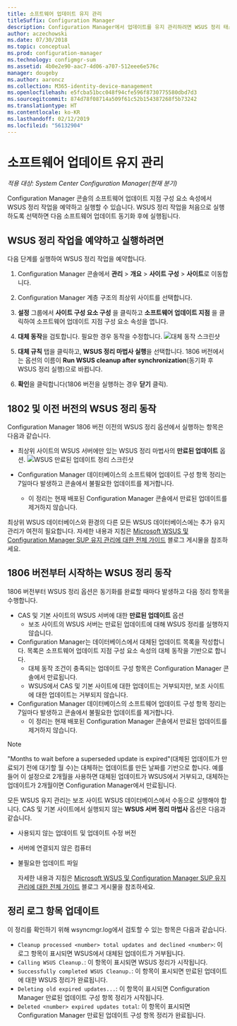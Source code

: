 ```yaml
---
title: 소프트웨어 업데이트 유지 관리
titleSuffix: Configuration Manager
description: Configuration Manager에서 업데이트를 유지 관리하려면 WSUS 정리 태스크를 예약하거나 수동으로 실행할 수 있습니다.
author: aczechowski
ms.date: 07/30/2018
ms.topic: conceptual
ms.prod: configuration-manager
ms.technology: configmgr-sum
ms.assetid: 4b0e2e90-aac7-4d06-a707-512eee6e576c
manager: dougeby
ms.author: aaroncz
ms.collection: M365-identity-device-management
ms.openlocfilehash: e5fcba51bcc048f94cfe596f8730775580dbd7d3
ms.sourcegitcommit: 874d78f08714a509f61c52b154387268f5b73242
ms.translationtype: HT
ms.contentlocale: ko-KR
ms.lasthandoff: 02/12/2019
ms.locfileid: "56132904"
---
```

# <a name="software-updates-maintenance"></a>소프트웨어 업데이트 유지 관리

*적용 대상: System Center Configuration Manager(현재 분기)*

Configuration Manager 콘솔의 소프트웨어 업데이트 지점 구성 요소 속성에서 WSUS 정리 작업을 예약하고 실행할 수 있습니다. WSUS 정리 작업을 처음으로 실행하도록 선택하면 다음 소프트웨어 업데이트 동기화 후에 실행됩니다.  

## <a name="to-schedule-and-run-the-wsus-cleanup-job"></a>WSUS 정리 작업을 예약하고 실행하려면 
다음 단계를 실행하여 WSUS 정리 작업을 예약합니다.   

1.  Configuration Manager 콘솔에서 **관리** > **개요** > **사이트 구성** > **사이트**로 이동합니다. 
2. Configuration Manager 계층 구조의 최상위 사이트를 선택합니다. 

3.  **설정** 그룹에서 **사이트 구성 요소 구성** 을 클릭하고 **소프트웨어 업데이트 지점** 을 클릭하여 소프트웨어 업데이트 지점 구성 요소 속성을 엽니다.  

4. **대체 동작**을 검토합니다. 필요한 경우 동작을 수정합니다. 
![대체 동작 스크린샷](media/sccm-supersedence-behavior.PNG)

5.  **대체 규칙** 탭을 클릭하고, **WSUS 정리 마법사 실행**을 선택합니다. 1806 버전에서는 옵션의 이름이 **Run WSUS cleanup after synchronization**(동기화 후 WSUS 정리 실행)으로 바뀝니다. 
 
6. **확인**을 클릭합니다(1806 버전을 실행하는 경우 **닫기** 클릭).

## <a name="wsus-cleanup-behavior-in-version-1802-and-earlier"></a>1802 및 이전 버전의 WSUS 정리 동작
Configuration Manager 1806 버전 이전의 WSUS 정리 옵션에서 실행하는 항목은 다음과 같습니다. 
- 최상위 사이트의 WSUS 서버에만 있는 WSUS 정리 마법사의 **만료된 업데이트** 옵션. 
![WSUS 만료된 업데이트 정리 스크린샷](media/wsus-cleanup-expired.PNG)

-  Configuration Manager 데이터베이스의 소프트웨어 업데이트 구성 항목 정리는 7일마다 발생하고 콘솔에서 불필요한 업데이트를 제거합니다. 
   - 이 정리는 현재 배포된 Configuration Manager 콘솔에서 만료된 업데이트를 제거하지 않습니다. 

최상위 WSUS 데이터베이스와 환경의 다른 모든 WSUS 데이터베이스에는 추가 유지 관리가 여전히 필요합니다. 자세한 내용과 지침은 [Microsoft WSUS 및 Configuration Manager SUP 유지 관리에 대한 전체 가이드](https://blogs.technet.microsoft.com/configurationmgr/2016/01/26/the-complete-guide-to-microsoft-wsus-and-configuration-manager-sup-maintenance/) 블로그 게시물을 참조하세요. 


## <a name="wsus-cleanup-behavior-starting-in-version-1806"></a>1806 버전부터 시작하는 WSUS 정리 동작
1806 버전부터 WSUS 정리 옵션은 동기화를 완료할 때마다 발생하고 다음 정리 항목을 수행합니다. <!--1357898 -->
- CAS 및 기본 사이트의 WSUS 서버에 대한 **만료된 업데이트** 옵션
    - 보조 사이트의 WSUS 서버는 만료된 업데이트에 대해 WSUS 정리를 실행하지 않습니다. 
- Configuration Manager는 데이터베이스에서 대체된 업데이트 목록을 작성합니다. 목록은 소프트웨어 업데이트 지점 구성 요소 속성의 대체 동작을 기반으로 합니다. 
    - 대체 동작 조건이 충족되는 업데이트 구성 항목은 Configuration Manager 콘솔에서 만료됩니다.
    - WSUS에서 CAS 및 기본 사이트에 대한 업데이트는 거부되지만, 보조 사이트에 대한 업데이트는 거부되지 않습니다.
- Configuration Manager 데이터베이스의 소프트웨어 업데이트 구성 항목 정리는 7일마다 발생하고 콘솔에서 불필요한 업데이트를 제거합니다. 
    - 이 정리는 현재 배포된 Configuration Manager 콘솔에서 만료된 업데이트를 제거하지 않습니다. 

> [!NOTE]
> "Months to wait before a superseded update is expired"(대체된 업데이트가 만료되기 전에 대기할 월 수)는 대체하는 업데이트를 만든 날짜를 기반으로 합니다. 예를 들어 이 설정으로 2개월을 사용하면 대체된 업데이트가 WSUS에서 거부되고, 대체하는 업데이트가 2개월이면 Configuration Manager에서 만료됩니다. 

모든 WSUS 유지 관리는 보조 사이트 WSUS 데이터베이스에서 수동으로 실행해야 합니다. CAS 및 기본 사이트에서 실행되지 않는 **WSUS 서버 정리 마법사** 옵션은 다음과 같습니다.

- 사용되지 않는 업데이트 및 업데이트 수정 버전
- 서버에 연결되지 않은 컴퓨터
- 불필요한 업데이트 파일

  자세한 내용과 지침은 [Microsoft WSUS 및 Configuration Manager SUP 유지 관리에 대한 전체 가이드](https://blogs.technet.microsoft.com/configurationmgr/2016/01/26/the-complete-guide-to-microsoft-wsus-and-configuration-manager-sup-maintenance/) 블로그 게시물을 참조하세요. 

## <a name="updates-cleanup-log-entries"></a>정리 로그 항목 업데이트
 
이 정리를 확인하기 위해 wsyncmgr.log에서 검토할 수 있는 항목은 다음과 같습니다. 
  - `Cleanup processed <number> total updates and declined <number>`: 이 로그 항목이 표시되면 WSUS에서 대체된 업데이트가 거부됩니다.
  - `Calling WSUS Cleanup.`: 이 항목이 표시되면 WSUS 정리가 시작됩니다.
  - `Successfully completed WSUS Cleanup.`: 이 항목이 표시되면 만료된 업데이트에 대한 WSUS 정리가 완료됩니다.
  - `Deleting old expired updates...`: 이 항목이 표시되면 Configuration Manager 만료된 업데이트 구성 항목 정리가 시작됩니다.
  - `Deleted <number> expired updates total`: 이 항목이 표시되면 Configuration Manager 만료된 업데이트 구성 항목 정리가 완료됩니다.
